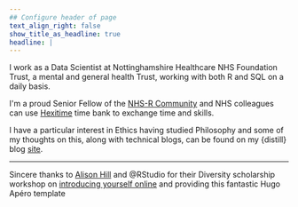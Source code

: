 ```yaml
---
## Configure header of page
text_align_right: false
show_title_as_headline: true
headline: |
---
```


<!-- this is a subheadline -->
I work as a Data Scientist at Nottinghamshire Healthcare NHS Foundation Trust, a mental and general health Trust, working with both R and SQL on a daily basis. 

I'm a proud Senior Fellow of the [NHS-R Community](https://nhsrcommunity.com/) and NHS colleagues can use [Hexitime](https://hexitime.com/) time bank to exchange time and skills.

I have a particular interest in Ethics having studied Philosophy and some of my thoughts on this, along with technical blogs, can be found on my {distill} blog [site](https://lextuga007.github.io/PhilosopherAnalyst/).

----

<i class="fas fa-glass-cheers pr2"></i>Sincere thanks to [Alison Hill](https://alison.rbind.io/) and @RStudio for their Diversity scholarship workshop on [introducing yourself online](https://iyo-rstudio-global.netlify.app/intro-r/) and providing this fantastic Hugo Apéro template
